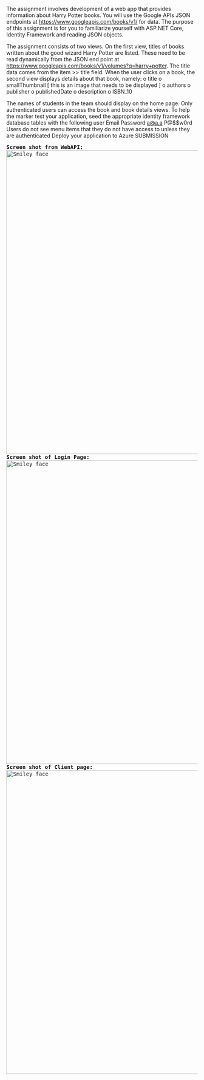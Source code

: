 The assignment involves development of a web app that provides information about Harry Potter books. You will use the Google APIs JSON endpoints at https://www.googleapis.com/books/v1/ for data.
The purpose of this assignment is for you to familiarize yourself with ASP.NET Core, Identity Framework and reading JSON objects.

The assignment consists of two views. On the first view, titles of books written about the good wizard Harry Potter are listed. These need to be read dynamically from the JSON end point at https://www.googleapis.com/books/v1/volumes?q=harry+potter. The title data comes from the item >> title field.
When the user clicks on a book, the second view displays details about that book, namely:
  o title
  o smallThumbnail [ this is an image that needs to be displayed ]
  o authors
  o publisher
  o publishedDate
  o description
  o ISBN_10

The names of students in the team should display on the home page.
Only authenticated users can access the book and book details views.
To help the marker test your application, seed the appropriate identity framework database tables with the following user Email Password a@a.a P@$$w0rd
Users do not see menu items that they do not have access to unless they are authenticated
Deploy your application to Azure SUBMISSION



<kbd>
<strong>Screen shot from WebAPI:</strong>
<img src="https://github.com/switch900/Comp3973_Assign_01/blob/master/BookApi.PNG" alt="Smiley face" width="800">
</kbd>



<kbd>
<strong>Screen shot of Login Page:</strong>
<img src="https://github.com/switch900/Comp3973_Assign_01/blob/master/LoginPage.PNG" alt="Smiley face" width="800">
</kbd>



<kbd>
<strong>Screen shot of Client page:</strong>
<img src="https://github.com/switch900/Comp3973_Assign_01/blob/master/BookClient.PNG" alt="Smiley face" width="800">
</kbd>
